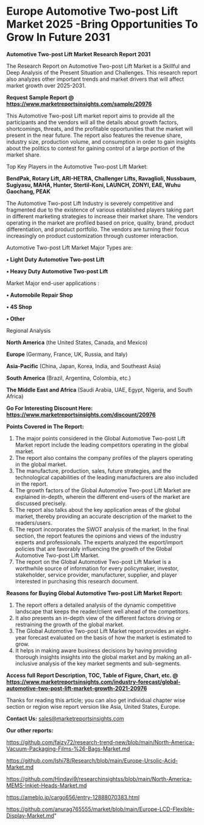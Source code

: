# Europe Automotive Two-post Lift Market 2025 -Bring Opportunities To Grow In Future 2031

<strong>Automotive Two-post Lift Market Research Report 2031</strong>

The Research Report on Automotive Two-post Lift Market is a Skillful and Deep Analysis of the Present Situation and Challenges. This research report also analyzes other important trends and market drivers that will affect market growth over 2025-2031.

<strong>Request Sample Report @ <a href=https://www.marketreportsinsights.com/sample/20976>https://www.marketreportsinsights.com/sample/20976</a></strong>

This Automotive Two-post Lift market report aims to provide all the participants and the vendors will all the details about growth factors, shortcomings, threats, and the profitable opportunities that the market will present in the near future. The report also features the revenue share, industry size, production volume, and consumption in order to gain insights about the politics to contest for gaining control of a large portion of the market share.

Top Key Players in the Automotive Two-post Lift Market:

<strong>BendPak, Rotary Lift, ARI-HETRA, Challenger Lifts, Ravaglioli, Nussbaum, Sugiyasu, MAHA, Hunter, Stertil-Koni, LAUNCH, ZONYI, EAE, Wuhu Gaochang, PEAK</strong>

The Automotive Two-post Lift Industry is severely competitive and fragmented due to the existence of various established players taking part in different marketing strategies to increase their market share. The vendors operating in the market are profiled based on price, quality, brand, product differentiation, and product portfolio. The vendors are turning their focus increasingly on product customization through customer interaction.

Automotive Two-post Lift Market Major Types are:

<strong>• Light Duty Automotive Two-post Lift

• Heavy Duty Automotive Two-post Lift</strong>

Market Major end-user applications :

<strong>• Automobile Repair Shop

• 4S Shop

• Other</strong>

Regional Analysis

</u><strong><b>North America</b></strong> (the United States, Canada, and Mexico)

<strong><b>Europe </b></strong>(Germany, France, UK, Russia, and Italy)

<strong><b>Asia-Pacific</b></strong> (China, Japan, Korea, India, and Southeast Asia)

<strong><b>South America</b></strong> (Brazil, Argentina, Colombia, etc.)

<strong><b>The Middle East and Africa</b></strong> (Saudi Arabia, UAE, Egypt, Nigeria, and South Africa)

<strong>Go For Interesting Discount Here: <a href=https://www.marketreportsinsights.com/discount/20976>https://www.marketreportsinsights.com/discount/20976</a></strong>

<strong>Points Covered in The Report:</strong>
<ol>
  <li>The major points considered in the Global Automotive Two-post Lift Market report include the leading competitors operating in the global market.</li>
  <li>The report also contains the company profiles of the players operating in the global market.</li>
  <li>The manufacture, production, sales, future strategies, and the technological capabilities of the leading manufacturers are also included in the report.</li>
  <li>The growth factors of the Global Automotive Two-post Lift Market are explained in-depth, wherein the different end-users of the market are discussed precisely.</li>
  <li>The report also talks about the key application areas of the global market, thereby providing an accurate description of the market to the readers/users.</li>
  <li>The report incorporates the SWOT analysis of the market. In the final section, the report features the opinions and views of the industry experts and professionals. The experts analyzed the export/import policies that are favorably influencing the growth of the Global Automotive Two-post Lift Market.</li>
  <li>The report on the Global Automotive Two-post Lift Market is a worthwhile source of information for every policymaker, investor, stakeholder, service provider, manufacturer, supplier, and player interested in purchasing this research document.</li>
</ol>
<strong>Reasons for Buying Global Automotive Two-post Lift Market Report:</strong>

<ol>
  <li>The report offers a detailed analysis of the dynamic competitive landscape that keeps the reader/client well ahead of the competitors.</li>
  <li>It also presents an in-depth view of the different factors driving or restraining the growth of the global market.</li>
  <li>The Global Automotive Two-post Lift Market report provides an eight-year forecast evaluated on the basis of how the market is estimated to grow.</li>
  <li>It helps in making aware business decisions by having providing thorough insights insights into the global market and by making an all-inclusive analysis of the key market segments and sub-segments.</li>
</ol>
<strong>Access full Report Description, TOC, Table of Figure, Chart, etc. @ <a href=https://www.marketreportsinsights.com/industry-forecast/global-automotive-two-post-lift-market-growth-2021-20976>https://www.marketreportsinsights.com/industry-forecast/global-automotive-two-post-lift-market-growth-2021-20976</a></strong>


Thanks for reading this article; you can also get individual chapter wise section or region wise report version like Asia, United States, Europe.

<strong>Contact Us:</strong>
sales@marketreportsinsights.com

<strong>Our other reports:</strong>

<a href=https://github.com/faizy72/research-trend-new/blob/main/North-America-Vacuum-Packaging-Films-%26-Bags-Market.md>https://github.com/faizy72/research-trend-new/blob/main/North-America-Vacuum-Packaging-Films-%26-Bags-Market.md</a>

<a href=https://github.com/Ishi78/Research/blob/main/Europe-Ursolic-Acid-Market.md>https://github.com/Ishi78/Research/blob/main/Europe-Ursolic-Acid-Market.md</a>

<a href=https://github.com/Hindavi9/researchinsightss/blob/main/North-America-MEMS-Inkjet-Heads-Market.md>https://github.com/Hindavi9/researchinsightss/blob/main/North-America-MEMS-Inkjet-Heads-Market.md</a>

<a href=https://ameblo.jp/cargo656/entry-12888070383.html>https://ameblo.jp/cargo656/entry-12888070383.html</a>

<a href=https://github.com/anurag765555/market/blob/main/Europe-LCD-Flexible-Display-Market.md>https://github.com/anurag765555/market/blob/main/Europe-LCD-Flexible-Display-Market.md</a>"
